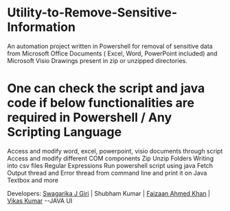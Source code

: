 # Utility-to-Remove-Sensitive-Information
An automation project written in Powershell for removal of sensitive data from Microsoft Office Documents ( Excel, Word, PowerPoint included)  and Microsoft Visio Drawings present in zip or unzipped directories.


# One can check the script and java code if below functionalities are required in Powershell / Any Scripting Language

Access and modify word, excel, powerpoint, visio documents through script
Access and modify different COM components 
Zip Unzip Folders
Writing into csv files 
Regular Expressions 
Run powershell script using java
Fetch Output thread and Error thread from command line and print it on Java Textbox
and more

Developers:
[Swagarika J Giri](https://github.com/SwagarikaGiri) |
Shubham Kumar  |
[Faizaan Ahmed Khan](https://github.com/Faizaankhan3) |
[Vikas Kumar](https://github.com/vikas-0) --JAVA UI
